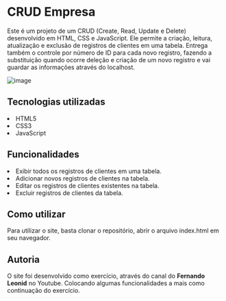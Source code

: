 <h1>CRUD Empresa</h1>

  Este é um projeto de um CRUD (Create, Read, Update e Delete) desenvolvido em HTML, CSS e JavaScript. 
Ele permite a criação, leitura, atualização e exclusão de registros de clientes em uma tabela.
Entrega também o controle por número de ID para cada novo registro, fazendo a substituição quando ocorre deleção e criação de um novo registro e vai guardar as informações através do localhost.

![image](https://user-images.githubusercontent.com/125101340/236071964-2c9ab0f3-6adb-43de-a941-748d3d2d9674.png)

<h2>Tecnologias utilizadas</h2>
<li>HTML5</li>
<li>CSS3</li>
<li>JavaScript</li>

<h2>Funcionalidades</h2>
<li>Exibir todos os registros de clientes em uma tabela.</li>
<li>Adicionar novos registros de clientes na tabela.</li>
<li>Editar os registros de clientes existentes na tabela.</li>
<li>Excluir registros de clientes da tabela.</li>

<h2>Como utilizar</h2>
Para utilizar o site, basta clonar o repositório, abrir o arquivo index.html em seu navegador.

<h2>Autoria</h2>
O site foi desenvolvido como exercício, através do canal do <b>Fernando Leonid</b> no Youtube. 
Colocando algumas funcionalidades a mais como continuação do exercício.
